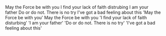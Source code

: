May the Force be with you
I find your lack of faith distrubing
I am your father
Do or do not. There is no try
I've got a bad feeling about this
'May the Force be with you'
May the Force be with you
'I find your lack of faith disturbing'
'I am your father'
'Do or do not. There is no try'
'I've got a bad feeling about this'
